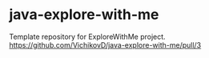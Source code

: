 # java-explore-with-me
Template repository for ExploreWithMe project.
https://github.com/VichikovD/java-explore-with-me/pull/3